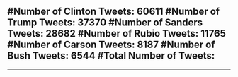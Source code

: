 #Number of Clinton Tweets: 60611
#Number of Trump Tweets: 37370
#Number of Sanders Tweets: 28682
#Number of Rubio Tweets: 11765
#Number of Carson Tweets: 8187
#Number of Bush Tweets: 6544
#Total Number of Tweets:  
---
---
